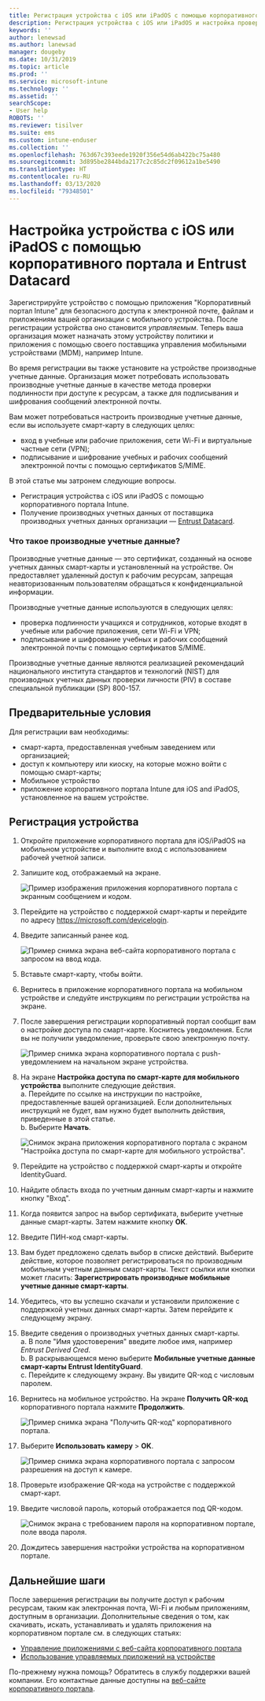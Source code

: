 ```yaml
---
title: Регистрация устройства с iOS или iPadOS с помощью корпоративного портала Intune и Entrust Datacard
description: Регистрация устройства с iOS или iPadOS и настройка проверки подлинности производных учетных данных с помощью Entrust Datacard.
keywords: ''
author: lenewsad
ms.author: lanewsad
manager: dougeby
ms.date: 10/31/2019
ms.topic: article
ms.prod: ''
ms.service: microsoft-intune
ms.technology: ''
ms.assetid: ''
searchScope:
- User help
ROBOTS: ''
ms.reviewer: tisilver
ms.suite: ems
ms.custom: intune-enduser
ms.collection: ''
ms.openlocfilehash: 763d67c393eede1920f356e54d6ab422bc75a480
ms.sourcegitcommit: 3d895be2844bda2177c2c85dc2f09612a1be5490
ms.translationtype: HT
ms.contentlocale: ru-RU
ms.lasthandoff: 03/13/2020
ms.locfileid: "79348501"
---
```

# <a name="set-up-ios-or-ipados-device-with-company-portal-and-entrust-datacard"></a>Настройка устройства с iOS или iPadOS с помощью корпоративного портала и Entrust Datacard

Зарегистрируйте устройство с помощью приложения "Корпоративный портал Intune" для безопасного доступа к электронной почте, файлам и приложениям вашей организации с мобильного устройства. После регистрации устройства оно становится *управляемым*. Теперь ваша организация может назначать этому устройству политики и приложения с помощью своего поставщика управления мобильными устройствами (MDM), например Intune.  

Во время регистрации вы также установите на устройстве производные учетные данные. Организация может потребовать использовать производные учетные данные в качестве метода проверки подлинности при доступе к ресурсам, а также для подписывания и шифрования сообщений электронной почты. 

Вам может потребоваться настроить производные учетные данные, если вы используете смарт-карту в следующих целях:  

* вход в учебные или рабочие приложения, сети Wi-Fi и виртуальные частные сети (VPN);
* подписывание и шифрование учебных и рабочих сообщений электронной почты с помощью сертификатов S/MIME.  

В этой статье мы затронем следующие вопросы.  

   * Регистрация устройства с iOS или iPadOS с помощью корпоративного портала Intune.  
   * Получение производных учетных данных от поставщика производных учетных данных организации — [Entrust Datacard](https://www.entrustdatacard.com/).  

### <a name="what-are-derived-credentials"></a>Что такое производные учетные данные?  
Производные учетные данные — это сертификат, созданный на основе учетных данных смарт-карты и установленный на устройстве. Он предоставляет удаленный доступ к рабочим ресурсам, запрещая неавторизованным пользователям обращаться к конфиденциальной информации.  

Производные учетные данные используются в следующих целях: 
* проверка подлинности учащихся и сотрудников, которые входят в учебные или рабочие приложения, сети Wi-Fi и VPN;
* подписывание и шифрование учебных и рабочих сообщений электронной почты с помощью сертификатов S/MIME.

Производные учетные данные являются реализацией рекомендаций национального института стандартов и технологий (NIST) для производных учетных данных проверки личности (PIV) в составе специальной публикации (SP) 800-157.  

## <a name="prerequisites"></a>Предварительные условия

 Для регистрации вам необходимы:

* смарт-карта, предоставленная учебным заведением или организацией;
* доступ к компьютеру или киоску, на которые можно войти с помощью смарт-карты;
* Мобильное устройство
* приложение корпоративного портала Intune для iOS and iPadOS, установленное на вашем устройстве.  


## <a name="enroll-device"></a>Регистрация устройства  
1. Откройте приложение корпоративного портала для iOS/iPadOS на мобильном устройстве и выполните вход с использованием рабочей учетной записи.  

2. Запишите код, отображаемый на экране.  

    ![Пример изображения приложения корпоративного портала с экранным сообщением и кодом.](./media/copy-code-intercede.png)   

3. Перейдите на устройство с поддержкой смарт-карты и перейдите по адресу https://microsoft.com/devicelogin. 
4. Введите записанный ранее код.  

    ![Пример снимка экрана веб-сайта корпоративного портала с запросом на ввод кода.](./media/enter-code-intercede.png)   

5. Вставьте смарт-карту, чтобы войти.   
6. Вернитесь в приложение корпоративного портала на мобильном устройстве и следуйте инструкциям по регистрации устройства на экране.  
7. После завершения регистрации корпоративный портал сообщит вам о настройке доступа по смарт-карте. Коснитесь уведомления. Если вы не получили уведомление, проверьте свою электронную почту.   

    ![Пример снимка экрана корпоративного портала с push-уведомлением на начальном экране устройства.](./media/action-required-in-app-intercede.png)  

8. На экране **Настройка доступа по смарт-карте для мобильного устройства** выполните следующие действия.   
    a. Перейдите по ссылке на инструкции по настройке, предоставленные вашей организацией. Если дополнительных инструкций не будет, вам нужно будет выполнить действия, приведенные в этой статье.  
    b. Выберите **Начать**.  

    ![Снимок экрана приложения корпоративного портала с экраном "Настройка доступа по смарт-карте для мобильного устройства".](./media/smart-card-info-intercede.png)

9. Перейдите на устройство с поддержкой смарт-карты и откройте IdentityGuard. 
10. Найдите область входа по учетным данным смарт-карты и нажмите кнопку "Вход".  
11. Когда появится запрос на выбор сертификата, выберите учетные данные смарт-карты. Затем нажмите кнопку **OK**. 
12. Введите ПИН-код смарт-карты.  
13. Вам будет предложено сделать выбор в списке действий. Выберите действие, которое позволяет регистрироваться по производным мобильным учетным данным смарт-карты. Текст ссылки или кнопки может гласить: **Зарегистрировать производные мобильные учетные данные смарт-карты**.  
14. Убедитесь, что вы успешно скачали и установили приложение с поддержкой учетных данных смарт-карты. Затем перейдите к следующему экрану.   
15. Введите сведения о производных учетных данных смарт-карты.  
    a. В поле "Имя удостоверения" введите любое имя, например *Entrust Derived Cred*.  
    b. В раскрывающемся меню выберите **Мобильные учетные данные смарт-карты Entrust IdentityGuard**.  
    c. Перейдите к следующему экрану. Вы увидите QR-код с числовым паролем.  

16. Вернитесь на мобильное устройство. На экране **Получить QR-код** корпоративного портала нажмите **Продолжить**. 

    ![Пример снимка экрана "Получить QR-код" корпоративного портала.](./media/get-qr-code-intercede.png)  
17. Выберите **Использовать камеру** > **OK**.  

    ![Пример снимка экрана корпоративного портала с запросом разрешения на доступ к камере.](./media/allow-cp-camera-access-intercede.png)  
18. Проверьте изображение QR-кода на устройстве с поддержкой смарт-карт.  
19. Введите числовой пароль, который отображается под QR-кодом.  

    ![Снимок экрана с требованием пароля на корпоративном портале, поле ввода пароля.](./media/enter-password-derived-credentials.png)   

20. Дождитесь завершения настройки устройства на корпоративном портале.  


## <a name="next-steps"></a>Дальнейшие шаги  
После завершения регистрации вы получите доступ к рабочим ресурсам, таким как электронная почта, Wi-Fi и любым приложениям, доступным в организации. Дополнительные сведения о том, как скачивать, искать, устанавливать и удалять приложения на корпоративном портале см. в следующих статьях:

* [Управление приложениями с веб-сайта корпоративного портала](manage-apps-cpweb.md)  
* [Использование управляемых приложений на устройстве](use-managed-apps-on-your-device-ios.md)  

По-прежнему нужна помощь? Обратитесь в службу поддержки вашей компании. Его контактные данные доступны на [веб-сайте корпоративного портала](https://go.microsoft.com/fwlink/?linkid=2010980).  
